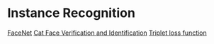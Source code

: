 # Instance Recognition
[FaceNet](FaceNet.md)
[Cat Face Verification and Identification](Cat%20Face%20Verification%20and%20Identification.md)
[Triplet loss function](Triplet%20loss%20function.md)